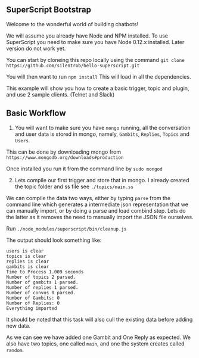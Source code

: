## SuperScript Bootstrap

Welcome to the wonderful world of building chatbots!

We will assume you already have Node and NPM installed. To use SuperScript you need to make sure you have Node 0.12.x installed. Later version do not work yet.

You can start by cloneing this repo locally using the command 
`git clone https://github.com/silentrob/hello-superscript.git`

You will then want to run `npm install` This will load in all the dependencies. 

This example will show you how to create a basic trigger, topic and plugin, and use 2 sample clients. (Telnet and Slack)

## Basic Workflow

1. You will want to make sure you have `mongo` running, all the conversation and user data is stored in mongo, namely, `Gambits`, `Replies`, `Topics` and `Users`.

This can be done by downloading mongo from `https://www.mongodb.org/downloads#production`

Once installed you run it from the command line by `sudo mongod`

2. Lets compile our first trigger and store that in mongo. I already created the topic folder and ss file see `./topics/main.ss` 

We can compile the data two ways, either by typing `parse` from the command line which generates a intermediate json representation that we can manually import, or by doing a parse and load combind step. Lets do the latter as it removes the need to manually import the JSON file ourselves.

Run `./node_modules/superscript/bin/cleanup.js`

The output should look something like:
```
users is clear
topics is clear
replies is clear
gambits is clear
Time to Process 1.009 seconds
Number of topics 2 parsed.
Number of gambits 1 parsed.
Number of replies 1 parsed.
Number of convos 0 parsed.
Number of Gambits: 0
Number of Replies: 0
Everything imported
```

It should be noted that this task will also cull the existing data before adding new data.

As we can see we have added one Gambit and One Reply as expected. We also have two topics, one called `main`, and one the system creates called `random`.


